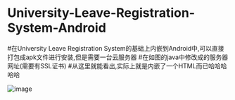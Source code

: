 # University-Leave-Registration-System-Android
#在University Leave Registration System的基础上内嵌到Android中,可以直接打包成apk文件进行安装,但是需要一台云服务器
#在如图的java中修改成的服务器网址(需要有SSL证书)
#从这里就能看出,实际上就是内嵌了一个HTML而已哈哈哈哈哈


![image](https://github.com/user-attachments/assets/12dfee6f-bd55-4e68-a591-0f41fad6d92d)
